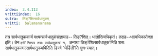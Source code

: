 ```yaml
---
index:  3.4.113
vrittiindex:  16
sutra:  तिङ्?शित्सार्वधातुकम्
vritti:  balamanorama 
---
```


तत्र सार्वधातुककार्यं वक्ष्यन्सार्वधातुकंसंज्ञामाह-- तिङ्?शित्। धातोरित्यधिकृतं। तदाह--धात्वधिकारोक्ता इति। तेन `हरी'नित्यत्र शसः सार्वधातुकत्वं न, `अन्यथा तिङ्?शित्सार्वधातुक'मिति शसः सार्वधातुकत्वात्सार्वधातुकमपिदिति ङित्त्वे `घेर्ङिती'ति गुणः स्यात्। 

